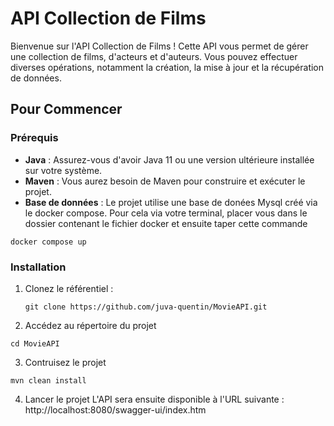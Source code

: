 # API Collection de Films

Bienvenue sur l'API Collection de Films ! Cette API vous permet de gérer une collection de films, d'acteurs et d'auteurs. Vous pouvez effectuer diverses opérations, notamment la création, la mise à jour et la récupération de données.

## Pour Commencer

### Prérequis

- **Java** : Assurez-vous d'avoir Java 11 ou une version ultérieure installée sur votre système.
- **Maven** : Vous aurez besoin de Maven pour construire et exécuter le projet.
- **Base de données** : Le projet utilise une base de donées Mysql créé via le docker compose. Pour cela via votre terminal, placer vous dans le dossier contenant le fichier docker et ensuite taper cette commande
```shell
docker compose up
```

### Installation

1. Clonez le référentiel :

   ```shell
   git clone https://github.com/juva-quentin/MovieAPI.git
   ```
2. Accédez au répertoire du projet
```shell
cd MovieAPI
```
3. Contruisez le projet
```shell
mvn clean install
```
4. Lancer le projet
L'API sera ensuite disponible à l'URL suivante : http://localhost:8080/swagger-ui/index.htm


